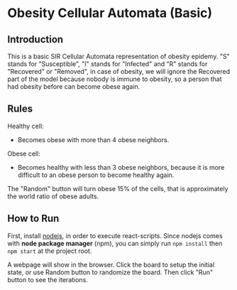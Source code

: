 # Obesity Cellular Automata (Basic)

## Introduction

This is a basic SIR Cellular Automata representation of obesity epidemy. "S" stands for "Susceptible", "I" stands for "Infected" and "R" stands for "Recovered" or "Removed", in case of obesity, we will ignore the Recovered part of the model because nobody is immune to obesity, so a person that had obesity before can become obese again.

## Rules

Healthy cell:
- Becomes obese with more than 4 obese neighbors.

Obese cell:
- Becomes healthy with less than 3 obese neighbors, because it is more difficult to an obese person to become healthy again.

The "Random" button will turn obese 15% of the cells, that is approximately the world ratio of obese adults.

## How to Run

First, install [nodejs](https://nodejs.org/en/), in order to execute react-scripts. Since nodejs comes with **node package manager** (npm), you can simply run `npm install` then `npm start` at the project root.

A webpage will show in the browser.
Click the board to setup the initial state, or use Random button to randomize the board.
Then click "Run" button to see the iterations.


